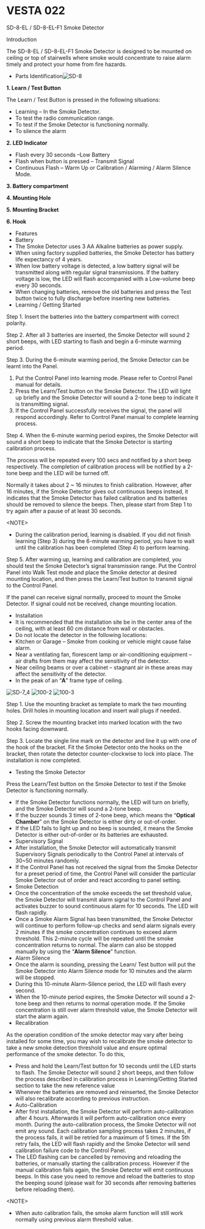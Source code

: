 # VESTA 022

SD-8-EL / SD-8-EL-F1 Smoke Detector

Introduction

The SD-8-EL / SD-8-EL-F1 Smoke Detector is designed to be mounted on ceiling or top of stairwells where smoke would concentrate to raise alarm timely and protect your home from fire hazards.

* Parts Identification![SD-8](<.gitbook/assets/0 (4) (1).jpeg>)

**1. Learn / Test Button**

The Learn / Test Button is pressed in the following situations:

* Learning – In the Smoke Detector.
* To test the radio communication range.
* To test if the Smoke Detector is functioning normally.
* To silence the alarm

**2. LED Indicator**

* Flash every 30 seconds –Low Battery
* Flash when button is pressed – Transmit Signal
* Continuous Flash – Warm Up or Calibration / Alarming / Alarm Silence Mode.

**3. Battery compartment**

**4. Mounting Hole**

**5. Mounting Bracket**

**6. Hook**

* Features
* Battery
* The Smoke Detector uses 3 AA Alkaline batteries as power supply.
* When using factory supplied batteries, the Smoke Detector has battery life expectancy of 4 years.
* When low battery voltage is detected, a low battery signal will be transmitted along with regular signal transmissions. If the battery voltage is low, the LED will flash accompanied with a Low-volume beep every 30 seconds.
* When changing batteries, remove the old batteries and press the Test button twice to fully discharge before inserting new batteries.
* Learning / Getting Started

Step 1. Insert the batteries into the battery compartment with correct polarity.

Step 2. After all 3 batteries are inserted, the Smoke Detector will sound 2 short beeps, with LED starting to flash and begin a 6-minute warming period.

Step 3. During the 6-minute warming period, the Smoke Detector can be learnt into the Panel.

1. Put the Control Panel into learning mode. Please refer to Control Panel manual for details.
2. Press the Learn/Test button on the Smoke Detector. The LED will light up briefly and the Smoke Detector will sound a 2-tone beep to indicate it is transmitting signal.
3. If the Control Panel successfully receives the signal, the panel will respond accordingly. Refer to Control Panel manual to complete learning process.

Step 4. When the 6-minute warming period expires, the Smoke Detector will sound a short beep to indicate that the Smoke Detector is starting calibration process.

The process will be repeated every 100 secs and notified by a short beep respectively. The completion of calibration process will be notified by a 2-tone beep and the LED will be turned off.

Normally it takes about 2 \~ 16 minutes to finish calibration. However, after 16 minutes, if the Smoke Detector gives out continuous beeps instead, it indicates that the Smoke Detector has failed calibration and its batteries should be removed to silence the beeps. Then, please start from Step 1 to try again after a pause of at least 30 seconds.

\<NOTE>

* During the calibration period, learning is disabled. If you did not finish learning (Step 3) during the 6-minute warming period, you have to wait until the calibration has been completed (Step 4) to perform learning.

Step 5. After warming up, learning and calibration are completed, you should test the Smoke Detector’s signal transmission range. Put the Control Panel into Walk Test mode and place the Smoke detector at desired mounting location, and then press the Learn/Test button to transmit signal to the Control Panel.

If the panel can receive signal normally, proceed to mount the Smoke Detector. If signal could not be received, change mounting location.

* Installation
* It is recommended that the installation site be in the center area of the ceiling, with at least 60 cm distance from wall or obstacles.
* Do not locate the detector in the following locations:
* Kitchen or Garage – Smoke from cooking or vehicle might cause false alarm.
* Near a ventilating fan, florescent lamp or air-conditioning equipment – air drafts from them may affect the sensitivity of the detector.
* Near ceiling beams or over a cabinet – stagnant air in these areas may affect the sensitivity of the detector.
* In the peak of an “**A**” frame type of ceiling.

![SD-7\_4](<.gitbook/assets/1 (11).png>) ![100-2](<.gitbook/assets/2 (12).png>) ![100-3](<.gitbook/assets/3 (11).png>)

Step 1. Use the mounting bracket as template to mark the two mounting holes. Drill holes in mounting location and insert wall plugs if needed.

Step 2. Screw the mounting bracket into marked location with the two hooks facing downward.

Step 3. Locate the single line mark on the detector and line it up with one of the hook of the bracket. Fit the Smoke Detector onto the hooks on the bracket, then rotate the detector counter-clockwise to lock into place. The installation is now completed.

* Testing the Smoke Detector

Press the Learn/Test button on the Smoke Detector to test if the Smoke Detector is functioning normally.

* If the Smoke Detector functions normally, the LED will turn on briefly, and the Smoke Detector will sound a 2-tone beep.
* If the buzzer sounds 3 times of 2-tone beep, which means the “**Optical Chamber**” on the Smoke Detector is either dirty or out-of-order.
* If the LED fails to light up and no beep is sounded, it means the Smoke Detector is either out-of-order or its batteries are exhausted.
* Supervisory Signal
* After installation, the Smoke Detector will automatically transmit Supervisory Signals periodically to the Control Panel at intervals of 30\~50 minutes randomly.
* If the Control Panel has not received the signal from the Smoke Detector for a preset period of time, the Control Panel will consider the particular Smoke Detector out of order and react according to panel setting.
* Smoke Detection
* Once the concentration of the smoke exceeds the set threshold value, the Smoke Detector will transmit alarm signal to the Control Panel and activates buzzer to sound continuous alarm for 10 seconds. The LED will flash rapidly.
* Once a Smoke Alarm Signal has been transmitted, the Smoke Detector will continue to perform follow-up checks and send alarm signals every 2 minutes if the smoke concentration continues to exceed alarm threshold. This 2-minute cycle will be repeated until the smoke concentration returns to normal. The alarm can also be stopped manually by using the “**Alarm Silence**” function.
* Alarm Silence
* Once the alarm is sounding, pressing the Learn/ Test button will put the Smoke Detector into Alarm Silence mode for 10 minutes and the alarm will be stopped.
* During this 10-minute Alarm-Silence period, the LED will flash every second.
* When the 10-minute period expires, the Smoke Detector will sound a 2-tone beep and then returns to normal operation mode. If the Smoke concentration is still over alarm threshold value, the Smoke Detector will start the alarm again.
* Recalibration

As the operation condition of the smoke detector may vary after being installed for some time, you may wish to recalibrate the smoke detector to take a new smoke detection threshold value and ensure optimal performance of the smoke detector. To do this,

* Press and hold the Learn/Test button for 10 seconds until the LED starts to flash. The Smoke Detector will sound 2 short beeps, and then follow the process described in calibration process in Learning/Getting Started section to take the new reference value
* Whenever the batteries are removed and reinserted, the Smoke Detector will also recalibrate according to previous instruction.
* Auto-Calibration
* After first installation, the Smoke Detector will perform auto-calibration after 4 hours. Afterwards it will perform auto-calibration once every month. During the auto-calibration process, the Smoke Detector will not emit any sound. Each calibration sampling process takes 2 minutes, if the process fails, it will be retried for a maximum of 5 times. If the 5th retry fails, the LED will flash rapidly and the Smoke Detector will send calibration failure code to the Control Panel.
* The LED flashing can be cancelled by removing and reloading the batteries, or manually starting the calibration process. However if the manual calibration fails again, the Smoke Detector will emit continuous beeps. In this case you need to remove and reload the batteries to stop the beeping sound (please wait for 30 seconds after removing batteries before reloading them).

\<NOTE>

* When auto calibration fails, the smoke alarm function will still work normally using previous alarm threshold value.
